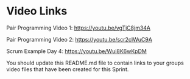 # Video Links

Pair Programming Video 1:
https://youtu.be/vgTjC8jm34A

Pair Programming Video 2:
https://youtu.be/scr2cIWuC9A

Scrum Example Day 4:
https://youtu.be/Wui8K6wKpDM

You should update this README.md file to contain links to your groups video files that have been created for this Sprint.
